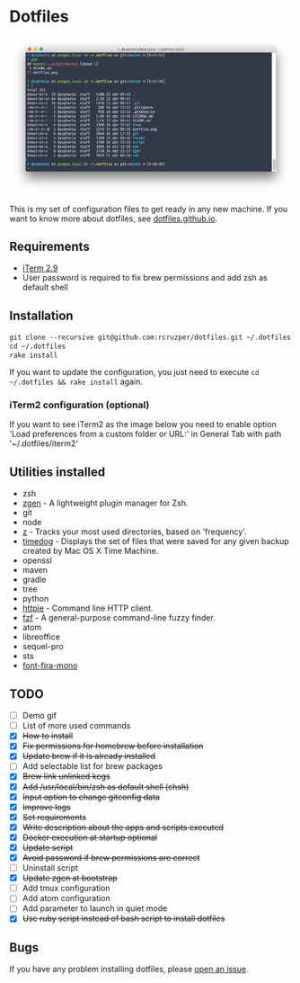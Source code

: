 # Dotfiles

![](https://raw.githubusercontent.com/rcruzper/dotfiles/master/dotfiles.png)

This is my set of configuration files to get ready in any new machine. If you want to know more about dotfiles, see [dotfiles.github.io](https://dotfiles.github.io/).

## Requirements
- [iTerm 2.9](https://iterm2.com/downloads/beta/iTerm2-2_9_20160510.zip)
- User password is required to fix brew permissions and add zsh as default shell

## Installation

```terminal
git clone --recursive git@github.com:rcruzper/dotfiles.git ~/.dotfiles
cd ~/.dotfiles
rake install
```

If you want to update the configuration, you just need to execute `cd ~/.dotfiles && rake install` again.

### iTerm2 configuration (optional)

If you want to see iTerm2 as the image below you need to enable option 'Load preferences from a custom folder or URL:' in General Tab with path '~/.dotfiles/iterm2'

## Utilities installed
- zsh
- [zgen](https://github.com/tarjoilija/zgen) - A lightweight plugin manager for Zsh.
- git
- node
- [z](https://github.com/rupa/z) - Tracks your most used directories, based on 'frequency'.
- [timedog](https://github.com/nlfiedler/timedog) - Displays the set of files that were saved for any given backup created by Mac OS X Time Machine.
- openssl
- maven
- gradle
- tree
- python
- [httpie](https://github.com/jkbrzt/httpie) - Command line HTTP client.
- [fzf](https://github.com/junegunn/fzf) - A general-purpose command-line fuzzy finder.
- atom
- libreoffice
- sequel-pro
- sts
- [font-fira-mono](https://www.fontsquirrel.com/fonts/fira-mono)

## TODO
- [ ] Demo gif
- [ ] List of more used commands
- [x] ~~How to install~~
- [x] ~~Fix permissions for homebrew before installation~~
- [x] ~~Update brew if it is already installed~~
- [ ] Add selectable list for brew packages
- [x] ~~Brew link unlinked kegs~~
- [x] ~~Add /usr/local/bin/zsh as default shell (chsh)~~
- [x] ~~Input option to change gitconfig data~~
- [x] ~~Improve logs~~
- [x] ~~Set requirements~~
- [x] ~~Write description about the apps and scripts executed~~
- [x] ~~Docker execution at startup optional~~
- [x] ~~Update script~~
- [x] ~~Avoid password if brew permissions are correct~~
- [ ] Uninstall script
- [x] ~~Update zgen at bootstrap~~
- [ ] Add tmux configuration
- [ ] Add atom configuration
- [ ] Add parameter to launch in quiet mode
- [x] ~~Use ruby script instead of bash script to install dotfiles~~

## Bugs
If you have any problem installing dotfiles, please [open an issue](https://github.com/rcruzper/dotfiles/issues).
